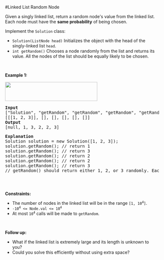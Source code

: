 #Linked List Random Node
<p>Given a singly linked list, return a random node's value from the linked list. Each node must have the <strong>same probability</strong> of being chosen.</p>
<p>Implement the <code>Solution</code> class:</p>
<ul>
<li><code>Solution(ListNode head)</code> Initializes the object with the head of the singly-linked list <code>head</code>.</li>
<li><code>int getRandom()</code> Chooses a node randomly from the list and returns its value. All the nodes of the list should be equally likely to be chosen.</li>
</ul>
<p> </p>
<p><strong class="example">Example 1:</strong></p>
<img alt="" src="https://assets.leetcode.com/uploads/2021/03/16/getrand-linked-list.jpg" style="width:302px;height:62px"/>
<pre><strong>Input</strong>
["Solution", "getRandom", "getRandom", "getRandom", "getRandom", "getRandom"]
[[[1, 2, 3]], [], [], [], [], []]
<strong>Output</strong>
[null, 1, 3, 2, 2, 3]
<p><strong>Explanation</strong>
Solution solution = new Solution([1, 2, 3]);
solution.getRandom(); // return 1
solution.getRandom(); // return 3
solution.getRandom(); // return 2
solution.getRandom(); // return 2
solution.getRandom(); // return 3
// getRandom() should return either 1, 2, or 3 randomly. Each element should have equal probability of returning.
</pre></p>
<p> </p>
<p><strong>Constraints:</strong></p>
<ul>
<li>The number of nodes in the linked list will be in the range <code>[1, 10<sup>4</sup>]</code>.</li>
<li><code>-10<sup>4</sup> &lt;= Node.val &lt;= 10<sup>4</sup></code></li>
<li>At most <code>10<sup>4</sup></code> calls will be made to <code>getRandom</code>.</li>
</ul>
<p> </p>
<p><strong>Follow up:</strong></p>
<ul>
<li>What if the linked list is extremely large and its length is unknown to you?</li>
<li>Could you solve this efficiently without using extra space?</li>
</ul>
